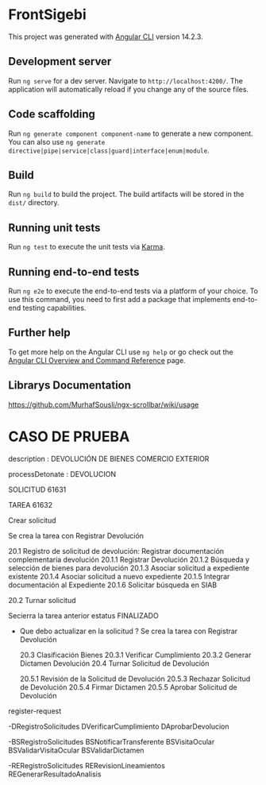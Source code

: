 # FrontSigebi

This project was generated with [Angular CLI](https://github.com/angular/angular-cli) version 14.2.3.

## Development server

Run `ng serve` for a dev server. Navigate to `http://localhost:4200/`. The application will automatically reload if you change any of the source files.

## Code scaffolding

Run `ng generate component component-name` to generate a new component. You can also use `ng generate directive|pipe|service|class|guard|interface|enum|module`.

## Build

Run `ng build` to build the project. The build artifacts will be stored in the `dist/` directory.

## Running unit tests

Run `ng test` to execute the unit tests via [Karma](https://karma-runner.github.io).

## Running end-to-end tests

Run `ng e2e` to execute the end-to-end tests via a platform of your choice. To use this command, you need to first add a package that implements end-to-end testing capabilities.

## Further help

To get more help on the Angular CLI use `ng help` or go check out the [Angular CLI Overview and Command Reference](https://angular.io/cli) page.

## Librarys Documentation

https://github.com/MurhafSousli/ngx-scrollbar/wiki/usage

# CASO DE PRUEBA

description : DEVOLUCIÓN DE BIENES COMERCIO EXTERIOR

processDetonate : DEVOLUCION

SOLICITUD 61631

TAREA 61632

Crear solicitud

Se crea la tarea con Registrar Devolución

20.1 Registro de solicitud de devolución: Registrar documentación complementaria devolución
20.1.1 Registrar Devolución
20.1.2 Búsqueda y selección de bienes para devolución
20.1.3 Asociar solicitud a expediente existente
20.1.4 Asociar solicitud a nuevo expediente
20.1.5 Integrar documentación al Expediente
20.1.6 Solicitar búsqueda en SIAB

20.2 Turnar solicitud

Secierra la tarea anterior estatus FINALIZADO

- Que debo actualizar en la solicitud ?
  Se crea la tarea con Registrar Devolución

  20.3 Clasificación Bienes
  20.3.1 Verificar Cumplimiento
  20.3.2 Generar Dictamen Devolución
  20.4 Turnar Solicitud de Devolución

  20.5.1 Revisión de la Solicitud de Devolución
  20.5.3 Rechazar Solicitud de Devolución
  20.5.4 Firmar Dictamen
  20.5.5 Aprobar Solicitud de Devolución

register-request

-DRegistroSolicitudes
DVerificarCumplimiento
DAprobarDevolucion

-BSRegistroSolicitudes
BSNotificarTransferente
BSVisitaOcular
BSValidarVisitaOcular
BSValidarDictamen

-RERegistroSolicitudes
RERevisionLineamientos
REGenerarResultadoAnalisis
